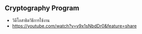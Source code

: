 ## Cryptography Program
* วิดีโอสาธิตวิธีการใช้งาน 
* https://youtube.com/watch?v=v9x1sNbdDr0&feature=share
